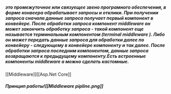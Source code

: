 ##### это промежуточное или связуещее звено програмного обеспечения,  в форме конвеера обрабатывает запросы и отклики. При получении запроса сначала данные запроса получает первый компонент в конвейере. После обработки запроса компонент middleware он может закончить обработку запроса - такой компонент еще называется терминальным компонентом (terminal middleware ). Либо он может передать данные запроса для обработки далее по конвейеру - следующему в конвейере компоненту и так далее. После обработки запроса последним компонентом, данные запроса возвращаются к предыдущему компоненту.Есть встроенные компоненты middleware а можно сделать кастомные.
[[Middleware]][[Asp.Net Core]]
##### Принцип работы![[Middleware pipline.png]]